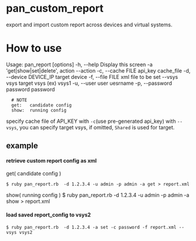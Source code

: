 pan_custom_report
=================

export and import custom report across devices and virtual systems.

How to use
=================
  Usage: pan_report [options]
      -h, --help                       Display this screen
      -a 'get|show|set|delete',        action
          --action
      -c, --cache FILE                 api_key cache_file
      -d, --device DEVICE_IP           target device
      -f, --file FILE                  xml file to be set
          --vsys vsys                  target vsys (ex) vsys1
      -u, --user user                  uesrname
      -p, --password password          password

      # NOTE
      get:   candidate config
      show:  running config

specify cache file of API_KEY with `-c`(use pre-generated api_key)
with `--vsys`, you can specify target vsys, if omitted, `Shared` is used for target.

## example

#### retrieve custom report config as xml
get( candidate config )

    $ ruby pan_report.rb  -d 1.2.3.4 -u admin -p admin -a get > report.xml

show( running config )
    $ ruby pan_report.rb  -d 1.2.3.4 -u admin -p admin -a show > report.xml

#### load saved report_config to vsys2
    $ ruby pan_report.rb  -d 1.2.3.4 -a set -c password -f report.xml --vsys vsys2
